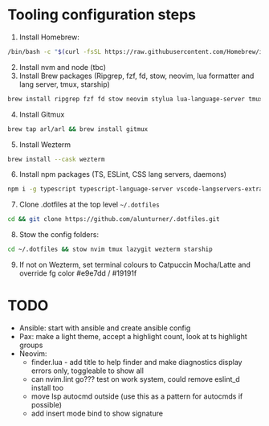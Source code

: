# Tooling configuration steps

1. Install Homebrew:

```bash
/bin/bash -c "$(curl -fsSL https://raw.githubusercontent.com/Homebrew/install/HEAD/install.sh)"
```

2. Install nvm and node (tbc)
3. Install Brew packages (Ripgrep, fzf, fd, stow, neovim, lua formatter and lang server, tmux, starship)

```bash
brew install ripgrep fzf fd stow neovim stylua lua-language-server tmux starship
```

4. Install Gitmux

```bash
brew tap arl/arl && brew install gitmux
```

5. Install Wezterm

```bash
brew install --cask wezterm
```

6. Install npm packages (TS, ESLint, CSS lang servers, daemons)

```bash
npm i -g typescript typescript-language-server vscode-langservers-extracted css-variables-language-server cssmodules-language-server nodemon @fsouza/prettierd eslint_d
```

7. Clone .dotfiles at the top level `~/.dotfiles`

```bash
cd && git clone https://github.com/alunturner/.dotfiles.git
```

8. Stow the config folders:

```bash
cd ~/.dotfiles && stow nvim tmux lazygit wezterm starship
```

9. If not on Wezterm, set terminal colours to Catpuccin Mocha/Latte and override fg color #e9e7dd / #19191f

# TODO

- Ansible: start with ansible and create ansible config
- Pax: make a light theme, accept a highlight count, look at ts highlight groups
- Neovim:
  - finder.lua - add title to help finder and make diagnostics display errors only, toggleable to show all
  - can nvim.lint go??? test on work system, could remove eslint_d install too
  - move lsp autocmd outside (use this as a pattern for autocmds if possible)
  - add insert mode <C-k> bind to show signature
